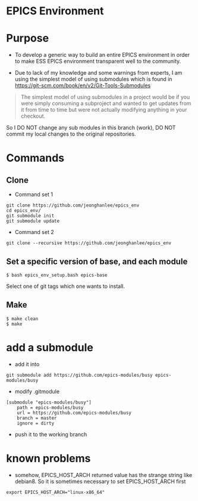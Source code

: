 EPICS Environment
=================

# Purpose

* To develop a generic way to build an entire EPICS environment in order to make ESS EPICS environment transparent well to the community.

* Due to lack of my knowledge and some warnings from experts, I am using the simplest model of using submodules which is found in https://git-scm.com/book/en/v2/Git-Tools-Submodules


> The simplest model of using submodules in a project would be if you were simply consuming a subproject and wanted to get updates from it from time to time but were not actually modifying anything in your checkout.

  So I DO NOT change any sub modules in this branch (work), DO NOT commit my local changes to the original repositories. 



# Commands


## Clone

* Command set 1
```
git clone https://github.com/jeonghanlee/epics_env
cd epics_env/
git submodule init
git submodule update
```

* Command set 2
```
git clone --recursive https://github.com/jeonghanlee/epics_env
```

## Set a specific version of base, and each module
```
$ bash epics_env_setup.bash epics-base
```
Select one of git tags which one wants to install.

## Make
```
$ make clean
$ make

```

# add a submodule

* add it into 

```
git submodule add https://github.com/epics-modules/busy epics-modules/busy
```

* modify .gitmodule
```
[submodule "epics-modules/busy"]
	path = epics-modules/busy
	url = https://github.com/epics-modules/busy
	branch = master
	ignore = dirty
```

* push it to the working branch


# known problems

* somehow, EPICS_HOST_ARCH returned value has the strange string like debian8. So it is sometimes necessary to set EPICS_HOST_ARCH first
```
export EPICS_HOST_ARCH="linux-x86_64"
```
